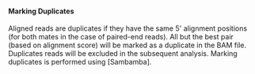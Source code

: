 #### Marking Duplicates

Aligned reads are duplicates if they have the same 5' alignment positions (for both mates in the case of paired-end reads). All but the best pair (based on alignment score) will be marked as a duplicate in the BAM file. Duplicates reads will be excluded in the subsequent analysis. Marking duplicates is performed using [Sambamba].
